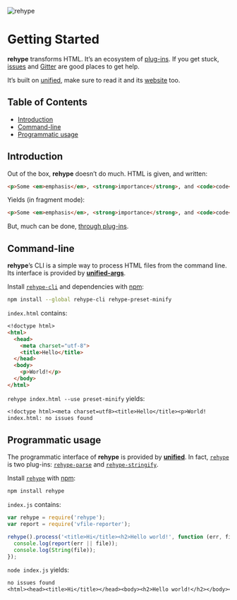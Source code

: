 ![rehype][logo]

# Getting Started

**rehype** transforms HTML.  It’s an ecosystem of [plug-ins][plugins].
If you get stuck, [issues][] and [Gitter][] are good places to get help.

It’s built on [unified][], make sure to read it and its [website][] too.

## Table of Contents

*   [Introduction](#introduction)
*   [Command-line](#command-line)
*   [Programmatic usage](#programmatic-usage)

## Introduction

Out of the box, **rehype** doesn’t do much.  HTML is given, and
written:

```html
<p>Some <em>emphasis</em>, <strong>importance</strong>, and <code>code</code>.
```

Yields (in fragment mode):

```html
<p>Some <em>emphasis</em>, <strong>importance</strong>, and <code>code</code>.</p>
```

But, much can be done, [through plug-ins][plugins].

## Command-line

**rehype**’s CLI is a simple way to process HTML files from the
command line.  Its interface is provided by [**unified-args**][unified-args].

Install [`rehype-cli`][cli] and dependencies with [npm][]:

```bash
npm install --global rehype-cli rehype-preset-minify
```

`index.html` contains:

```md
<!doctype html>
<html>
  <head>
    <meta charset="utf-8">
    <title>Hello</title>
  </head>
  <body>
    <p>World!</p>
  </body>
</html>
```

`rehype index.html --use preset-minify` yields:

```txt
<!doctype html><meta charset=utf8><title>Hello</title><p>World!
index.html: no issues found
```

## Programmatic usage

The programmatic interface of **rehype** is provided by
[**unified**][unified].  In fact, [`rehype`][api] is two plug-ins:
[`rehype-parse`][parse] and [`rehype-stringify`][stringify].

Install [`rehype`][api] with [npm][]:

```bash
npm install rehype
```

`index.js` contains:

```js
var rehype = require('rehype');
var report = require('vfile-reporter');

rehype().process('<title>Hi</title><h2>Hello world!', function (err, file) {
  console.log(report(err || file));
  console.log(String(file));
});
```

`node index.js` yields:

```txt
no issues found
<html><head><title>Hi</title></head><body><h2>Hello world!</h2></body></html>
```

<!-- Definitions -->

[logo]: https://cdn.rawgit.com/rehypejs/rehype/9222605/logo.svg

[issues]: https://github.com/rehypejs/rehype/issues

[gitter]: https://gitter.im/rehypejs/Lobby

[npm]: https://docs.npmjs.com/cli/install

[api]: https://github.com/rehypejs/rehype/tree/master/packages/rehype

[plugins]: https://github.com/rehypejs/rehype/tree/master/doc/plugins.md

[unified]: https://github.com/unifiedjs/unified

[website]: https://unifiedjs.github.io

[parse]: https://github.com/rehypejs/rehype/tree/master/packages/rehype-parse

[stringify]: https://github.com/rehypejs/rehype/tree/master/packages/rehype-stringify

[unified-args]: https://github.com/unifiedjs/unified-args

[cli]: https://github.com/rehypejs/rehype/tree/master/packages/rehype-cli

